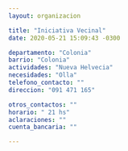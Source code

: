 ```yaml
---
layout: organizacion

title: "Iniciativa Vecinal"
date: 2020-05-21 15:09:43 -0300

departamento: "Colonia"
barrio: "Colonia"
actividades: "Nueva Helvecia"
necesidades: "Olla"
telefono_contacto: ""
direccion: "091 471 165"

otros_contactos: ""
horario: " 21 hs"
aclaraciones: ""
cuenta_bancaria: ""

---
```

